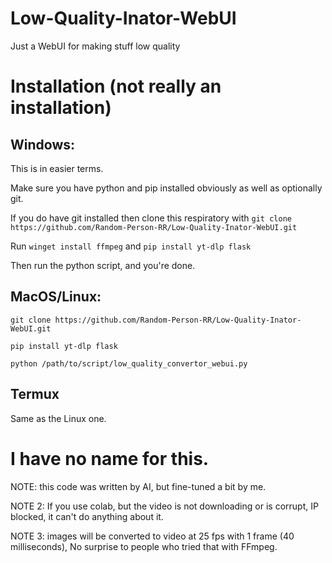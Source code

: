 # Low-Quality-Inator-WebUI
Just a WebUI for making stuff low quality

# Installation (not really an installation)

## Windows:

This is in easier terms.

Make sure you have python and pip installed obviously as well as optionally git.

If you do have git installed then clone this respiratory with `git clone https://github.com/Random-Person-RR/Low-Quality-Inator-WebUI.git`

Run `winget install ffmpeg` and `pip install yt-dlp flask`

Then run the python script, and you're done.

## MacOS/Linux:

`git clone https://github.com/Random-Person-RR/Low-Quality-Inator-WebUI.git`

`pip install yt-dlp flask`

`python /path/to/script/low_quality_convertor_webui.py`

## Termux

Same as the Linux one.

# I have no name for this.
NOTE: this code was written by AI, but fine-tuned a bit by me.

NOTE 2: If you use colab, but the video is not downloading or is corrupt, IP blocked, it can't do anything about it.

NOTE 3: images will be converted to video at 25 fps with 1 frame (40 milliseconds), No surprise to people who tried that with FFmpeg.
